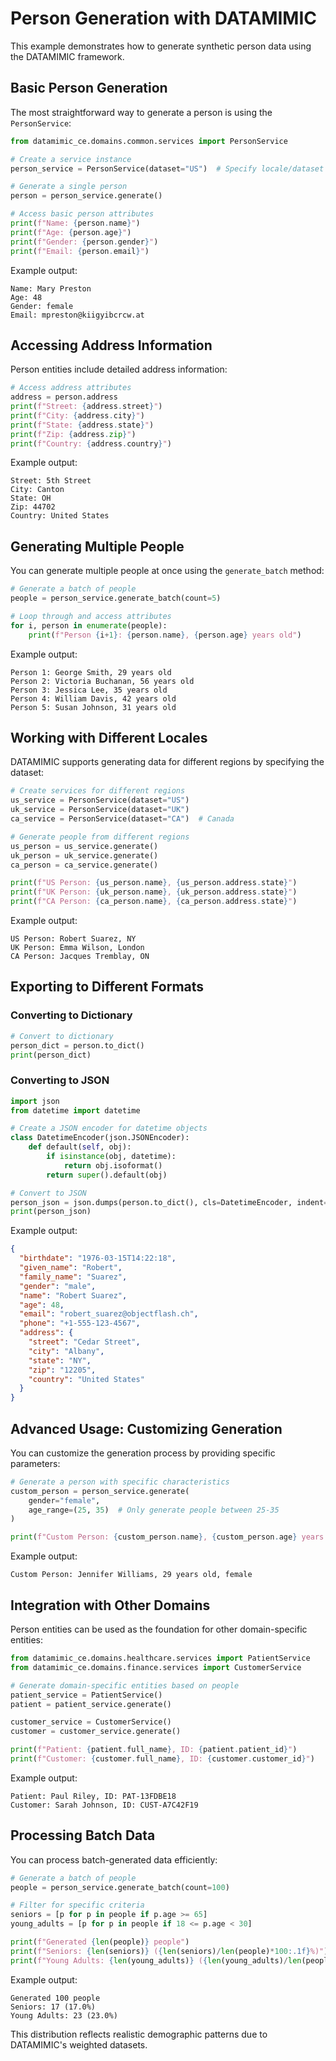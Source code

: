# Person Generation with DATAMIMIC

This example demonstrates how to generate synthetic person data using the DATAMIMIC framework.

## Basic Person Generation

The most straightforward way to generate a person is using the `PersonService`:

```python
from datamimic_ce.domains.common.services import PersonService

# Create a service instance
person_service = PersonService(dataset="US")  # Specify locale/dataset

# Generate a single person
person = person_service.generate()

# Access basic person attributes
print(f"Name: {person.name}")
print(f"Age: {person.age}")
print(f"Gender: {person.gender}")
print(f"Email: {person.email}")
```

Example output:
```
Name: Mary Preston
Age: 48
Gender: female
Email: mpreston@kiigyibcrcw.at
```

## Accessing Address Information

Person entities include detailed address information:

```python
# Access address attributes
address = person.address
print(f"Street: {address.street}")
print(f"City: {address.city}")
print(f"State: {address.state}")
print(f"Zip: {address.zip}")
print(f"Country: {address.country}")
```

Example output:
```
Street: 5th Street
City: Canton
State: OH
Zip: 44702
Country: United States
```

## Generating Multiple People

You can generate multiple people at once using the `generate_batch` method:

```python
# Generate a batch of people
people = person_service.generate_batch(count=5)

# Loop through and access attributes
for i, person in enumerate(people):
    print(f"Person {i+1}: {person.name}, {person.age} years old")
```

Example output:
```
Person 1: George Smith, 29 years old
Person 2: Victoria Buchanan, 56 years old
Person 3: Jessica Lee, 35 years old
Person 4: William Davis, 42 years old
Person 5: Susan Johnson, 31 years old
```

## Working with Different Locales

DATAMIMIC supports generating data for different regions by specifying the dataset:

```python
# Create services for different regions
us_service = PersonService(dataset="US")
uk_service = PersonService(dataset="UK")
ca_service = PersonService(dataset="CA")  # Canada

# Generate people from different regions
us_person = us_service.generate()
uk_person = uk_service.generate()
ca_person = ca_service.generate()

print(f"US Person: {us_person.name}, {us_person.address.state}")
print(f"UK Person: {uk_person.name}, {uk_person.address.state}")
print(f"CA Person: {ca_person.name}, {ca_person.address.state}")
```

Example output:
```
US Person: Robert Suarez, NY
UK Person: Emma Wilson, London
CA Person: Jacques Tremblay, ON
```

## Exporting to Different Formats

### Converting to Dictionary

```python
# Convert to dictionary
person_dict = person.to_dict()
print(person_dict)
```

### Converting to JSON

```python
import json
from datetime import datetime

# Create a JSON encoder for datetime objects
class DatetimeEncoder(json.JSONEncoder):
    def default(self, obj):
        if isinstance(obj, datetime):
            return obj.isoformat()
        return super().default(obj)

# Convert to JSON
person_json = json.dumps(person.to_dict(), cls=DatetimeEncoder, indent=2)
print(person_json)
```

Example output:
```json
{
  "birthdate": "1976-03-15T14:22:18",
  "given_name": "Robert",
  "family_name": "Suarez",
  "gender": "male",
  "name": "Robert Suarez",
  "age": 48,
  "email": "robert_suarez@objectflash.ch",
  "phone": "+1-555-123-4567",
  "address": {
    "street": "Cedar Street",
    "city": "Albany",
    "state": "NY",
    "zip": "12205",
    "country": "United States"
  }
}
```

## Advanced Usage: Customizing Generation

You can customize the generation process by providing specific parameters:

```python
# Generate a person with specific characteristics
custom_person = person_service.generate(
    gender="female",
    age_range=(25, 35)  # Only generate people between 25-35
)

print(f"Custom Person: {custom_person.name}, {custom_person.age} years old, {custom_person.gender}")
```

Example output:
```
Custom Person: Jennifer Williams, 29 years old, female
```

## Integration with Other Domains

Person entities can be used as the foundation for other domain-specific entities:

```python
from datamimic_ce.domains.healthcare.services import PatientService
from datamimic_ce.domains.finance.services import CustomerService

# Generate domain-specific entities based on people
patient_service = PatientService()
patient = patient_service.generate()

customer_service = CustomerService()
customer = customer_service.generate()

print(f"Patient: {patient.full_name}, ID: {patient.patient_id}")
print(f"Customer: {customer.full_name}, ID: {customer.customer_id}")
```

Example output:
```
Patient: Paul Riley, ID: PAT-13FDBE18
Customer: Sarah Johnson, ID: CUST-A7C42F19
```

## Processing Batch Data

You can process batch-generated data efficiently:

```python
# Generate a batch of people
people = person_service.generate_batch(count=100)

# Filter for specific criteria
seniors = [p for p in people if p.age >= 65]
young_adults = [p for p in people if 18 <= p.age < 30]

print(f"Generated {len(people)} people")
print(f"Seniors: {len(seniors)} ({len(seniors)/len(people)*100:.1f}%)")
print(f"Young Adults: {len(young_adults)} ({len(young_adults)/len(people)*100:.1f}%)")
```

Example output:
```
Generated 100 people
Seniors: 17 (17.0%)
Young Adults: 23 (23.0%)
```

This distribution reflects realistic demographic patterns due to DATAMIMIC's weighted datasets. 